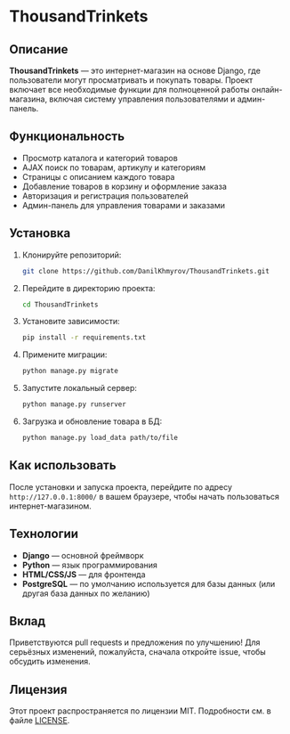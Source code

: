 
# ThousandTrinkets

## Описание

**ThousandTrinkets** — это интернет-магазин на основе Django, где пользователи могут просматривать и покупать товары. Проект включает все необходимые функции для полноценной работы онлайн-магазина, включая систему управления пользователями и админ-панель.

## Функциональность

- Просмотр каталога и категорий товаров
- AJAX поиск по товарам, артикулу и категориям
- Страницы с описанием каждого товара
- Добавление товаров в корзину и оформление заказа
- Авторизация и регистрация пользователей
- Админ-панель для управления товарами и заказами

## Установка

1. Клонируйте репозиторий:
   ```bash
   git clone https://github.com/DanilKhmyrov/ThousandTrinkets.git
   ```

2. Перейдите в директорию проекта:
   ```bash
   cd ThousandTrinkets
   ```

3. Установите зависимости:
   ```bash
   pip install -r requirements.txt
   ```

4. Примените миграции:
   ```bash
   python manage.py migrate
   ```

5. Запустите локальный сервер:
   ```bash
   python manage.py runserver
   ```

6. Загрузка и обновление товара в БД:
   ```bash
   python manage.py load_data path/to/file
   ```

## Как использовать

После установки и запуска проекта, перейдите по адресу `http://127.0.0.1:8000/` в вашем браузере, чтобы начать пользоваться интернет-магазином.

## Технологии

- **Django** — основной фреймворк
- **Python** — язык программирования
- **HTML/CSS/JS** — для фронтенда
- **PostgreSQL** — по умолчанию используется для базы данных (или другая база данных по желанию)

## Вклад

Приветствуются pull requests и предложения по улучшению! Для серьёзных изменений, пожалуйста, сначала откройте issue, чтобы обсудить изменения.

## Лицензия

Этот проект распространяется по лицензии MIT. Подробности см. в файле [LICENSE](./LICENSE).


